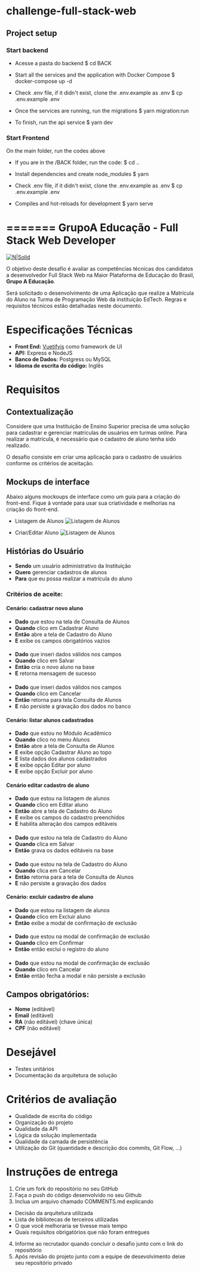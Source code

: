 
# challenge-full-stack-web

## Project setup


### Start backend

- Acesse a pasta do backend
$ cd BACK

- Start all the services and the application with Docker Compose
$ docker-compose up -d

- Check .env file, if it didn't exist, clone the .env.example as .env
$ cp .env.example .env

- Once the services are running, run the migrations
$ yarn migration:run

- To finish, run the api service
$ yarn dev


### Start Frontend
On the main folder, run the codes above

- If you are in the /BACK folder, run the code:
$ cd ..

- Install dependencies and create node_modules 
$ yarn

- Check .env file, if it didn't exist, clone the .env.example as .env
$ cp .env.example .env

- Compiles and hot-reloads for development 
$ yarn serve

=======
GrupoA Educação - Full Stack Web Developer
===================

[![N|Solid](https://www.grupoa.com.br/hs-fs/hubfs/logo-grupoa.png?width=300&name=logo-grupoa.png)](https://www.grupoa.com.br) 

O objetivo deste desafio é avaliar as competências técnicas dos candidatos a desenvolvedor Full Stack Web na Maior Plataforma de Educação do Brasil, **Grupo A Educação**. 

Será solicitado o desenvolvimento de uma Aplicação que realize a Matrícula do Aluno na Turma de Programação Web da instituição EdTech. Regras e requisitos técnicos estão detalhadas neste documento.

# Especificações Técnicas
- **Front End:** [Vuetifyjs](https://vuetifyjs.com/en/)  como framework de UI
- **API:** Express e NodeJS
- **Banco de Dados:** Postgress ou MySQL
- **Idioma de escrita do código:** Inglês


# Requisitos
## Contextualização
Considere que uma Instituição de Ensino Superior precisa de uma solução para cadastrar e gerenciar matrículas de usuários em turmas online. Para realizar a matrícula, é necessário que o cadastro de aluno tenha sido realizado.

O desafio consiste em criar uma aplicação para o cadastro de usuários conforme os critérios de aceitação.

## Mockups de interface
Abaixo alguns mockoups de interface como um guia para a criação do front-end. Fique à vontade para usar sua criatividade e melhorias na criação do front-end.

* Listagem de Alunos
![Listagem de Alunos](/mockups/studants_list.png)

* Criar/Editar Aluno
![Listagem de Alunos](/mockups/studants_save.png)

## Histórias do Usuário
- **Sendo** um usuário administrativo da Instituição
- **Quero** gerenciar cadastros de alunos
- **Para** que eu possa realizar a matrícula do aluno

### Critérios de aceite: 

#### Cenário: cadastrar novo aluno
- **Dado** que estou na tela de Consulta de Alunos
- **Quando** clico em Cadastrar Aluno
- **Então** abre a tela de Cadastro do Aluno
- **E** exibe os campos obrigatórios vazios
####
- **Dado** que inseri dados válidos nos campos
- **Quando** clico em Salvar
- **Então** cria o novo aluno na base
- **E** retorna mensagem de sucesso
####
- **Dado** que inseri dados válidos nos campos
- **Quando** clico em Cancelar
- **Então** retorna para tela Consulta de Alunos
- **E** não persiste a gravação dos dados no banco 

#### Cenário: listar alunos cadastrados 
- **Dado** que estou no Módulo Acadêmico
- **Quando** clico no menu Alunos
- **Então** abre a tela de Consulta de Alunos 
- **E** exibe opção Cadastrar Aluno ao topo
- **E** lista dados dos alunos cadastrados
- **E** exibe opção Editar por aluno
- **E** exibe opção Excluir por aluno

#### Cenário editar cadastro de aluno
- **Dado** que estou na listagem de alunos
- **Quando** clico em Editar aluno
- **Então** abre a tela de Cadastro do Aluno 
- **E** exibe os campos do cadastro preenchidos
- **E** habilita alteração dos campos editáveis
####
- **Dado** que estou na tela de Cadastro do Aluno
- **Quando** clica em Salvar
- **Então** grava os dados editáveis na base
####
- **Dado** que estou na tela de Cadastro do Aluno
- **Quando** clica em Cancelar
- **Então** retorna para a tela de Consulta de Alunos
- **E** não persiste a gravação dos dados

#### Cenário: excluir cadastro de aluno
- **Dado** que estou na listagem de alunos
- **Quando** clico em Excluir aluno
- **Então** exibe a modal de confirmação de exclusão
####
- **Dado** que estou na modal de confirmação de exclusão 
- **Quando** clico em Confirmar
- **Então** então exclui o registro do aluno
####
- **Dado** que estou na modal de confirmação de exclusão
- **Quando** clico em Cancelar
- **Então** então fecha a modal e não persiste a exclusão

## Campos obrigatórios:
- **Nome** (editável)
- **Email** (editável)
- **RA** (não editável) (chave única)
- **CPF** (não editável)

# Desejável
- Testes unitários
- Documentação da arquitetura de solução

# Critérios de avaliação
- Qualidade de escrita do código
- Organização do projeto
- Qualidade da API
- Lógica da solução implementada
- Qualidade da camada de persistência
- Utilização do Git (quantidade e descrição dos commits, Git Flow, ...)

# Instruções de entrega
1. Crie um fork do repositório no seu GitHub
2. Faça o push do código desenvolvido no seu Github
3. Inclua um arquivo chamado COMMENTS.md explicando
- Decisão da arquitetura utilizada
- Lista de bibliotecas de terceiros utilizadas
- O que você melhoraria se tivesse mais tempo
- Quais requisitos obrigatórios que não foram entregues
4. Informe ao recrutador quando concluir o desafio junto com o link do repositório
5. Após revisão do projeto junto com a equipe de desevolvimento deixe seu repositório privado

